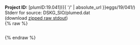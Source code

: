 **Project ID:** [plumID:19.041]({{ '/' | absolute_url }}eggs/19/041/)  
Stderr for source:  DSKG_SIO/plumed.dat   
(download [zipped raw stdout](plumed.dat.plumed.stdout.txt.zip))  
{% raw %}
<pre>
</pre>
{% endraw %}
